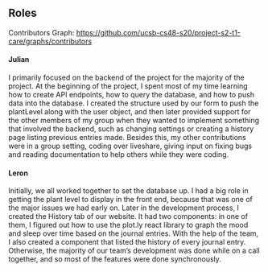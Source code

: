 ## Roles
Contributors Graph: https://github.com/ucsb-cs48-s20/project-s2-t1-care/graphs/contributors

#### Julian
I primarily focused on the backend of the project for the majority of the project. At the beginning of the project, I spent most of my time learning how to create API endpoints, how to query the database, and how to push data into the database. I created the structure used by our form to push the plantLevel along with the user object, and then later provided support for the other members of my group when they wanted to implement something that involved the backend, such as changing settings or creating a history page listing previous entries made. Besides this, my other contributions were in a group setting, coding over liveshare, giving input on fixing bugs and reading documentation to help others while they were coding.

#### Leron
Initially, we all worked together to set the database up. I had a big role in getting the plant level to display in the front end, because that was one of the major issues we had early on. Later in the development process, I created the History tab of our website. It had two components: in one of them, I figured out how to use the plot.ly react library to graph the mood and sleep over time based on the journal entries. With the help of the team, I also created a component that listed the history of every journal entry. Otherwise, the majority of our team’s development was done while on a call together, and so most of the features were done synchronously.
